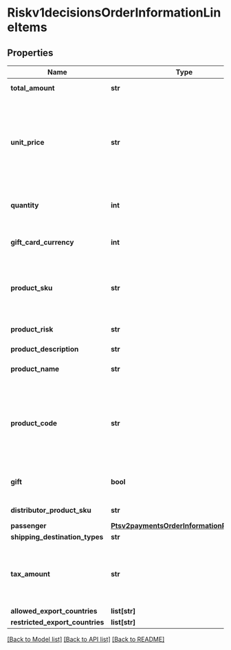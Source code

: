 # Riskv1decisionsOrderInformationLineItems

## Properties
Name | Type | Description | Notes
------------ | ------------- | ------------- | -------------
**total_amount** | **str** | Total amount for the item. Normally calculated as the unit price times quantity.  When &#x60;orderInformation.lineItems[].productCode&#x60; is \&quot;gift_card\&quot;, this is the purchase amount total for prepaid gift cards in major units.  Example: 123.45 USD &#x3D; 123  | [optional] 
**unit_price** | **str** | Per-item price of the product. This value for this field cannot be negative.  You must include either this field or the request-level field &#x60;orderInformation.amountDetails.totalAmount&#x60; in your request.  You can include a decimal point (.), but you cannot include any other special characters. The value is truncated to the correct number of decimal places.  #### DCC with a Third-Party Provider Set this field to the converted amount that was returned by the DCC provider. You must include either the 1st line item in the order and this field, or the request-level field &#x60;orderInformation.amountDetails.totalAmount&#x60; in your request.  #### FDMS South If you accept IDR or CLP currencies, see the entry for FDMS South in the [Merchant Descriptors Using the SCMP API Guide.] (https://apps.cybersource.com/library/documentation/dev_guides/Merchant_Descriptors_SCMP_API/html/)  #### Tax Calculation Required field for U.S., Canadian, international and value added taxes.  #### Zero Amount Authorizations If your processor supports zero amount authorizations, you can set this field to 0 for the authorization to check if the card is lost or stolen.  #### Maximum Field Lengths For GPN and JCN Gateway: Decimal (10) All other processors: Decimal (15)  | [optional] 
**quantity** | **int** | Number of units for this order. Must be a non-negative integer.  The default is &#x60;1&#x60;. For an authorization or capture transaction (&#x60;processingOptions.capture&#x60; is set to &#x60;true&#x60; or &#x60;false&#x60;), this field is required when &#x60;orderInformation.lineItems[].productCode&#x60; is not &#x60;default&#x60; or one of the other values related to shipping and/or handling.  #### Tax Calculation Optional field for U.S., Canadian, international tax, and value added taxes.  | [optional] 
**gift_card_currency** | **int** | When &#x60;orderInformation.lineItems[].productCode&#x60; is \&quot;gift_card\&quot;, this is the currency used for the gift card purchase.  For details, see &#x60;pa_gift_card_currency&#x60; field description in [CyberSource Payer Authentication Using the SCMP API.] (https://apps.cybersource.com/library/documentation/dev_guides/Payer_Authentication_SCMP_API/Payer_Authentication_SCMP_API.pdf)  For the possible values, see the [ISO Standard Currency Codes.](http://apps.cybersource.com/library/documentation/sbc/quickref/currencies.pdf)  | [optional] 
**product_sku** | **str** | Product identifier code. Also known as the Stock Keeping Unit (SKU) code for the product.  For an authorization or capture transaction (&#x60;processingOptions.capture&#x60; is set to &#x60;true&#x60; or &#x60;false&#x60;), this field is required when &#x60;orderInformation.lineItems[].productCode&#x60; is not set to **default** or one of the other values that are related to shipping and/or handling.  #### Tax Calculation Optional field for U.S. and Canadian taxes. Not applicable to international and value added taxes. For an authorization or capture transaction (&#x60;processingOptions.capture&#x60; is set to &#x60;true&#x60; or &#x60;false&#x60;), this field is required when &#x60;orderInformation.lineItems[].productCode&#x60; is not &#x60;default&#x60; or one of the values related to shipping and/or handling.  | [optional] 
**product_risk** | **str** | Indicates the level of risk for the product. This field can contain one of the following values: - &#x60;low&#x60;: The product is associated with few chargebacks. - &#x60;normal&#x60;: The product is associated with a normal number of chargebacks. - &#x60;high&#x60;: The product is associated with many chargebacks.  | [optional] 
**product_description** | **str** | Brief description of item. | [optional] 
**product_name** | **str** | For an authorization or capture transaction (&#x60;processingOptions.capture&#x60; is &#x60;true&#x60; or &#x60;false&#x60;), this field is required when &#x60;orderInformation.lineItems[].productCode&#x60; is not &#x60;default&#x60; or one of the other values that are related to shipping and/or handling.  #### Tax Calculation Optional field for U.S., Canadian, international tax, and value added taxes.  | [optional] 
**product_code** | **str** | Type of product. The value for this field is used to identify the product category (electronic, handling, physical, service, or shipping). The default value is &#x60;default&#x60;.  If you are performing an authorization transaction (&#x60;processingOptions.capture&#x60; is set to &#x60;false&#x60;), and you set this field to a value other than &#x60;default&#x60; or one of the values related to shipping and/or handling, then &#x60;orderInformation.lineItems[].quantity&#x60;, &#x60;orderInformation.lineItems[].productName&#x60;, and &#x60;orderInformation.lineItems[].productSku&#x60; fields are required.  Optional field.  For details, see the &#x60;product_code&#x60; field description in the [Credit Card Services Using the SCMP API Guide](https://apps.cybersource.com/library/documentation/dev_guides/CC_Svcs_SCMP_API/html/).  #### Tax Calculation Optional field for U.S., Canadian, international tax, and value added taxes.  The Product Codes for the tax service are located in the Cybersource Tax Codes guide. Contact Customer Support to request the guide. If you don&#39;t send a tax service Product Code in your tax request, product-based rules or exemptions will not be applied and the transaction will default to fully taxable in the locations where you&#39;ve indicated you need to collect tax [by way of nexus, no nexus, or seller registration number fields].  | [optional] 
**gift** | **bool** | This field is only used in DM service.  Determines whether to assign risk to the order if the billing and shipping addresses specify different cities, states, or countries. This field can contain one of the following values: - true: Orders are assigned only slight additional risk if billing and shipping addresses are different. - false: Orders are assigned higher additional risk if billing and shipping addresses are different.  | [optional] 
**distributor_product_sku** | **str** | Product&#39;s identifier code. This field is inserted into the outgoing message without being parsed or formatted. This field is included as Distributor product SKU (Offer) in the list of API fields with which you can create custom rules.  | [optional] 
**passenger** | [**Ptsv2paymentsOrderInformationPassenger**](Ptsv2paymentsOrderInformationPassenger.md) |  | [optional] 
**shipping_destination_types** | **str** | Destination to where the item will be shipped. Example: Commercial, Residential, Store  | [optional] 
**tax_amount** | **str** | Total tax to apply to the product. This value cannot be negative. The tax amount and the offer amount must be in the same currency. The tax amount field is additive.  The following example uses a two-exponent currency such as USD:   1. You include each line item in your request.  ..- 1st line item has amount&#x3D;10.00, quantity&#x3D;1, and taxAmount&#x3D;0.80  ..- 2nd line item has amount&#x3D;20.00, quantity&#x3D;1, and taxAmount&#x3D;1.60  2. The total amount authorized will be 32.40, not 30.00 with 2.40 of tax included.  Optional field.  #### Airlines processing Tax portion of the order amount. This value cannot exceed 99999999999999 (fourteen 9s). Format: English characters only. Optional request field for a line item.  #### Tax Calculation Optional field for U.S., Canadian, international tax, and value added taxes.  Note if you send this field in your tax request, the value in the field will override the tax engine  | [optional] 
**allowed_export_countries** | **list[str]** |  | [optional] 
**restricted_export_countries** | **list[str]** |  | [optional] 

[[Back to Model list]](../README.md#documentation-for-models) [[Back to API list]](../README.md#documentation-for-api-endpoints) [[Back to README]](../README.md)


